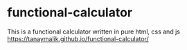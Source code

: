 # functional-calculator
This is a functional calculator written in pure html, css and js
https://tanaymalik.github.io/functional-calculator/
